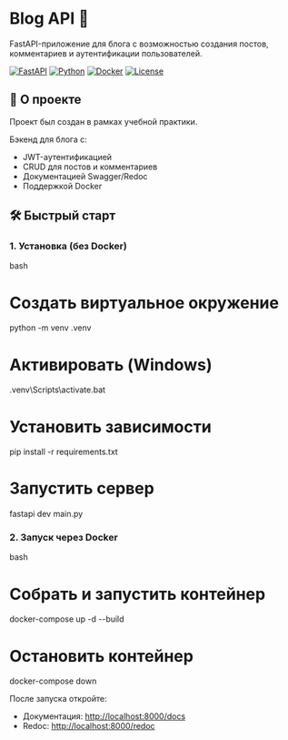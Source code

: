# Blog API 🚀  

FastAPI-приложение для блога с возможностью создания постов, комментариев и аутентификации пользователей.  

[![FastAPI](https://img.shields.io/badge/FastAPI-005571?style=flat&logo=fastapi)](https://fastapi.tiangolo.com/)
[![Python](https://img.shields.io/badge/Python-3.9+-blue?logo=python)](https://python.org)
[![Docker](https://img.shields.io/badge/Docker-2496ED?logo=docker)](https://docker.com)
[![License](https://img.shields.io/badge/license-MIT-green)](LICENSE)

## 📌 О проекте  

Проект был создан в рамках учебной практики.

Бэкенд для блога с:  
- JWT-аутентификацией  
- CRUD для постов и комментариев  
- Документацией Swagger/Redoc  
- Поддержкой Docker  

## 🛠 Быстрый старт  

### 1. Установка (без Docker)  

bash
# Создать виртуальное окружение
python -m venv .venv

# Активировать (Windows)
.venv\Scripts\activate.bat

# Установить зависимости
pip install -r requirements.txt

# Запустить сервер
fastapi dev main.py

### 2. Запуск через Docker  

bash
# Собрать и запустить контейнер
docker-compose up -d --build

# Остановить контейнер
docker-compose down

После запуска откройте:  
- Документация: [http://localhost:8000/docs](http://localhost:8000/docs)  
- Redoc: [http://localhost:8000/redoc](http://localhost:8000/redoc)  
